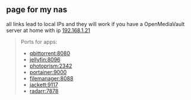 ## page for my nas
all links lead to local IPs and they will work if you have a OpenMediaVault server at home with ip [192.168.1.21](http://192.168.1.21)

>Ports for apps:
>* [qbittorrent:8080](http://192.168.1.21:8080)
>* [jellyfin:8096](http://192.168.1.21:8096)
>* [photoprism:2342](http://192.168.1.21:2342)
>* [portainer:9000](http://192.168.1.21:9000)
>* [filemanager:8088](http://192.168.1.21:8088)
>* [jackett:9117](http://192.168.1.21:9117)
>* [radarr:7878](http://192.168.1.21:7878)
